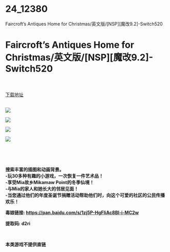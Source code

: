 # 24_12380
Faircroft’s Antiques Home for Christmas/英文版/[NSP][魔改9.2]-Switch520
# Faircroft’s Antiques Home for Christmas/英文版/[NSP][魔改9.2]-Switch520
 <br/></br>
[下载地址](https://www.switch520.cc/article/12380 "下载地址")
<br/></br>

<p><strong><img src="https://www.switch520.cc/muke_img/upload_art_editor_20210407-1_e4736b48b8f6b256434216b98b56bcd6.jpg"></strong></p>
<p><strong><img src="https://www.switch520.cc/muke_img/upload_art_editor_20210407-1_b129d93b93d809545873ef9f40d867d6.jpg"></strong></p>
<p><strong><img src="https://www.switch520.cc/muke_img/upload_art_editor_20210407-1_aec4a5f78cc867e4f814cf05eb071b3d.jpg"></strong></p>
<p><strong><img src="https://www.switch520.cc/muke_img/upload_art_editor_20210407-1_ea8fa7fd3a538e1cc071a118547aba2d.jpg"></strong></p>
<p>&nbsp;</p>
<p>&nbsp;</p>
<p><strong>搜索丰富的插图和动画背景。</strong><br>
<strong>-玩30多种有趣的小游戏，一次恢复一件艺术品！</strong><br>
<strong>-享受Mia故乡Mikamaw Point的冬季仙境！</strong><br>
<strong>-与Mia的家人和她长大的邻居见面！</strong><br>
<strong>-当您通过他们的年度圣诞节捐赠活动帮助他们时，向这个可爱的社区的公民传播欢乐！</strong></p>
<p><strong>毒娘链接: <a href="https://pan.baidu.com/s/1zj5P-HgFliAc8Bl-i-MC2w">https://pan.baidu.com/s/1zj5P-HgFliAc8Bl-i-MC2w</a></strong></p>
<p><strong>提取码: d2ri</strong></p>
<p>&nbsp;</p>
<p><strong>本类游戏不提供直链</strong></p>
